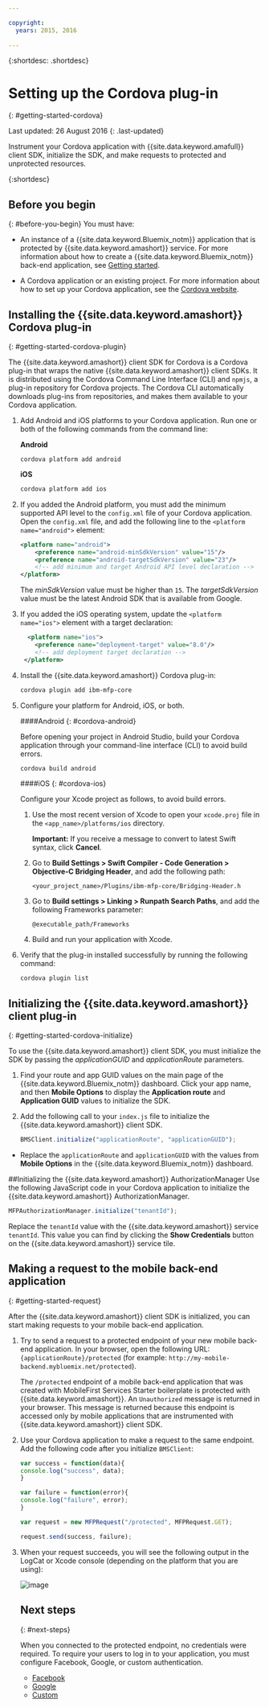 ```yaml
---

copyright:
  years: 2015, 2016
  
---
```

{:shortdesc: .shortdesc} 

# Setting up the Cordova plug-in
{: #getting-started-cordova}

Last updated: 26 August 2016
{: .last-updated}


Instrument your Cordova application with {{site.data.keyword.amafull}} client SDK, initialize the SDK, and make requests to protected and unprotected resources.

{:shortdesc}

## Before you begin
{: #before-you-begin}
You must have:
* An instance of a  {{site.data.keyword.Bluemix_notm}} application that is protected by {{site.data.keyword.amashort}} service. For more information about how to create a {{site.data.keyword.Bluemix_notm}} back-end application, see [Getting started](index.html).

* A  Cordova application or an existing project. For more information about how to set up your Cordova application, see the [Cordova website](https://cordova.apache.org/).

## Installing the {{site.data.keyword.amashort}} Cordova plug-in
{: #getting-started-cordova-plugin}

The {{site.data.keyword.amashort}} client SDK for Cordova is a Cordova plug-in that wraps the native {{site.data.keyword.amashort}} client SDKs. It is distributed using the Cordova Command Line Interface (CLI) and `npmjs`, a plug-in repository for Cordova projects. The Cordova CLI automatically downloads plug-ins from repositories, and makes them available to your Cordova application.

1. Add Android and iOS platforms to your Cordova application. Run one or both of the following commands from the command line:
   	
	**Android**

	```
	cordova platform add android
	```

	**iOS**

	```Bash
	cordova platform add ios
	```

2. If you added the Android platform, you must add the minimum supported API level to the `config.xml` file of your Cordova application. Open the `config.xml` file, and add the following line to the `<platform name="android">` element:

	```XML
	<platform name="android">  
		<preference name="android-minSdkVersion" value="15"/>
		<preference name="android-targetSdkVersion" value="23"/>
		<!-- add minimum and target Android API level declaration -->
	</platform>
	```
	
	The *minSdkVersion* value must be higher than `15`. The *targetSdkVersion* value must be the latest Android SDK that is available from Google.

3. If you added the iOS operating system, update the `<platform name="ios">` element with a target declaration:

	```XML
 	  <platform name="ios">
		<preference name="deployment-target" value="8.0"/>
		<!-- add deployment target declaration -->
	 </platform>
	```
	
4. Install the {{site.data.keyword.amashort}} Cordova plug-in:

 	```Bash
	cordova plugin add ibm-mfp-core
	```
5. Configure your platform for Android, iOS, or both.

	####Android
	{: #cordova-android}

	Before opening your project in Android Studio, build your Cordova application through your command-line interface (CLI) to avoid build errors.

	```Bash
	cordova build android
	```

	####iOS
	{: #cordova-ios}

	Configure your Xcode project as follows, to avoid build errors.

	1. Use the most recent version of Xcode to open your `xcode.proj` file in the `<app_name>/platforms/ios` directory.

		**Important:** If you receive a message to convert to latest Swift syntax, click **Cancel**.

	2. Go to **Build Settings > Swift Compiler - Code Generation > Objective-C Bridging Header**, and add the following path:

		`<your_project_name>/Plugins/ibm-mfp-core/Bridging-Header.h`

	3. Go to **Build settings > Linking > Runpath Search Paths**, and add the following Frameworks parameter:

		`@executable_path/Frameworks`

	4. Build and run your application with Xcode.

6. Verify that the plug-in installed successfully by running the following command:

	```Bash
	cordova plugin list
	```

## Initializing the {{site.data.keyword.amashort}} client plug-in
{: #getting-started-cordova-initialize}

To use the {{site.data.keyword.amashort}} client SDK, you must initialize the SDK by passing the *applicationGUID* and *applicationRoute* parameters.

1. Find your route and app GUID values on the main page of the {{site.data.keyword.Bluemix_notm}} dashboard. Click your app name, and then **Mobile Options** to display the **Application route** and **Application GUID** values to initialize the SDK.

3. Add the following call to your `index.js` file to initialize the {{site.data.keyword.amashort}} client SDK. 

	```JavaScript
	BMSClient.initialize("applicationRoute", "applicationGUID");
	```

  * Replace the `applicationRoute` and `applicationGUID` with the values from **Mobile Options** in the {{site.data.keyword.Bluemix_notm}} dashboard.




##Initializing the {{site.data.keyword.amashort}} AuthorizationManager
Use the following JavaScript code in your Cordova application to initialize the {{site.data.keyword.amashort}} AuthorizationManager.
```JavaScript
MFPAuthorizationManager.initialize("tenantId");
```

Replace the `tenantId` value with the {{site.data.keyword.amashort}} service `tenantId`. This value you can find by clicking the **Show Credentials** button on the {{site.data.keyword.amashort}} service tile.



## Making a request to the mobile back-end application
{: #getting-started-request}

After the {{site.data.keyword.amashort}} client SDK is initialized, you can start making requests to your mobile back-end application.

1. Try to send a request to a protected endpoint of your new mobile back-end application. In your browser, open the following URL: `{applicationRoute}/protected` (for example: `http://my-mobile-backend.mybluemix.net/protected`).

	The `/protected` endpoint of a mobile back-end application that was created with MobileFirst Services Starter boilerplate is protected with {{site.data.keyword.amashort}}. An `Unauthorized` message is returned in your browser. This message is returned because this endpoint is accessed only by mobile applications that are instrumented with {{site.data.keyword.amashort}} client SDK.

1. Use your Cordova application to make a request to the same endpoint. Add the following code after you initialize `BMSClient`:

	```Javascript
	var success = function(data){
	console.log("success", data);
	}

	var failure = function(error){
	console.log("failure", error);
	}

	var request = new MFPRequest("/protected", MFPRequest.GET);

	request.send(success, failure);
	```

1. When your request succeeds, you will see the following output in the LogCat or Xcode console (depending on the platform that you are using):

	![image](images/getting-started-android-success.png)

	## Next steps
	{: #next-steps}

	When you connected to the protected endpoint, no credentials were required. To require your users to log in to your application, you must configure Facebook, Google, or custom authentication.
	* [Facebook](facebook-auth-cordova.html)
	* [Google](google-auth-cordova.html)
	* [Custom](custom-auth-cordova.html)

